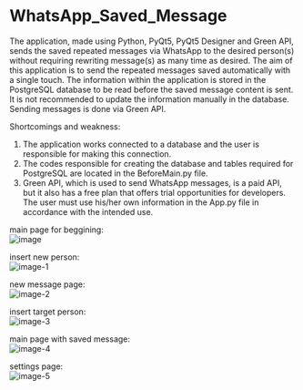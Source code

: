 # WhatsApp_Saved_Message
The application, made using Python, PyQt5, PyQt5 Designer and Green API, sends the saved repeated messages via WhatsApp to the desired person(s) without requiring rewriting message(s) as many time as desired. The aim of this application is to send the repeated messages saved automatically with a single touch. The information within the application is stored in the PostgreSQL database to be read before the saved message content is sent. It is not recommended to update the information manually in the database. Sending messages is done via Green API.

Shortcomings and weakness:
1. The application works connected to a database and the user is responsible for making this connection.
2. The codes responsible for creating the database and tables required for PostgreSQL are located in the BeforeMain.py file.
3. Green API, which is used to send WhatsApp messages, is a paid API, but it also has a free plan that offers trial opportunities for developers. The user must use his/her own information in the App.py file in accordance with the intended use.

main page for beggining:  
![image](https://github.com/hnfkptn/WhatsApp_Saved_Message/assets/129584767/9f098a1d-7305-4b89-bfcd-21b9730e29c2)

insert new person:  
![image-1](https://github.com/hnfkptn/WhatsApp_Saved_Message/assets/129584767/907d16a5-2dea-4a42-9c79-ca79794af47f)

new message page:  
![image-2](https://github.com/hnfkptn/WhatsApp_Saved_Message/assets/129584767/82858317-d8b6-4466-b267-4af72c7b76bc)

insert target person:  
![image-3](https://github.com/hnfkptn/WhatsApp_Saved_Message/assets/129584767/e0621e77-3589-4959-a1ef-f5856fef9f59)

main page with saved message:  
![image-4](https://github.com/hnfkptn/WhatsApp_Saved_Message/assets/129584767/069ee721-0b77-4262-901a-3a27621e2734)

settings page:  
![image-5](https://github.com/hnfkptn/WhatsApp_Saved_Message/assets/129584767/91fe623f-fb61-490f-b623-6777a6784200)
